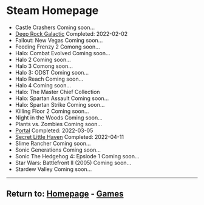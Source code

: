 # Steam Homepage

- Castle Crashers Coming soon...
- [Deep Rock Galactic](/Steam/DeepRockGalactic) Completed: 2022-02-02
- Fallout: New Vegas Coming soon...
- Feeding Frenzy 2 Comong soon...
- Halo: Combat Evolved Coming soon...
- Halo 2 Coming soon...
- Halo 3 Comong soon...
- Halo 3: ODST Coming soon...
- Halo Reach Coming soon...
- Halo 4 Coming soon...
- Halo: The Master Chief Collection
- Halo: Spartan Assault Coming soon...
- Halo: Spartan Strike Coming soon...
- Killing Floor 2 Coming soon...
- Night in the Woods Coming soon...
- Plants vs. Zombies Coming soon...
- [Portal](/Steam/Portal) Completed: 2022-03-05
- [Secret Little Haven](/Steam/SecretLittleHaven) Completed: 2022-04-11
- Slime Rancher Coming soon...
- Sonic Generations Coming soon...
- Sonic The Hedgehog 4: Epsiode 1 Coming soon...
- Star Wars: Battlefront II (2005) Coming soon...
- Stardew Valley Coming soon...

* * *
## Return to: [Homepage](/index) - [Games](/Games/games-index)